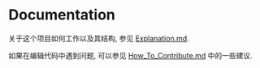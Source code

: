 # Documentation

关于这个项目如何工作以及其结构, 参见 [Explanation.md](/docs/Explanation_chinese.md).

如果在编辑代码中遇到问题, 可以参见 [How_To_Contribute.md](/docs/How_To_Contribute_Chinese.md) 中的一些建议.
